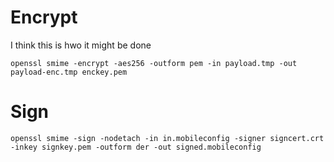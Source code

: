 # Encrypt
I think this is hwo it might be done
```
openssl smime -encrypt -aes256 -outform pem -in payload.tmp -out payload-enc.tmp enckey.pem 
```
# Sign
```
openssl smime -sign -nodetach -in in.mobileconfig -signer signcert.crt -inkey signkey.pem -outform der -out signed.mobileconfig
```